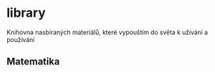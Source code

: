 # library
Knihovna nasbíraných materiálů, které vypouštím do světa k užívání a používání

## Matematika

